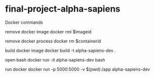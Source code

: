 # final-project-alpha-sapiens

Docker commands

remove docker image
docker rmi $imageid

remove docker process
docker rm $containerid

build docker image
docker build -t alpha-sapiens-dev .

open bash
docker run -it alpha-sapiens-dev bash

run docker
docker run -p 5000:5000 -v $(pwd):/app alpha-sapiens-dev
